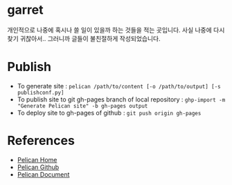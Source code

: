 # garret

개인적으로 나중에 혹시나 쓸 일이 있을까 하는 것들을 적는 곳입니다. 사실 나중에 다시 찾기 귀찮아서.. 그러니까 글들이 불친절하게 작성되었습니다.

# Publish

- To generate site : `pelican /path/to/content [-o /path/to/output] [-s publishconf.py]`
- To publish site to git gh-pages branch of local repository : `ghp-import -m "Generate Pelican site" -b gh-pages output`
- To deploy site to gh-pages of github : `git push origin gh-pages`

# References

- [Pelican Home](http://blog.getpelican.com)
- [Pelican Github](https://github.com/getpelican/pelican)
- [Pelican Document](http://docs.getpelican.com)

